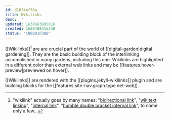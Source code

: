 ```yaml
---
id: d1634ef36a
title: Wikilinks
desc: ''
updated: 1630683895016
created: 1620408415248
status: "\U0001F38B"
---
```


\[\[Wikilinks]][^names] are are crucial part of the world of [[digital-garden|digital gardening]]. They are the basic building block of the interlinking accomplished in many gardens, including this one. Wikilinks are highlighted in a different color than external web links and may be [[features.hover-preview|previewed on hover]].

[^names]: "wikilink" actually goes by many names: "[bidirectional link](https://www.roamtips.com/home/what-are-bi-directional-links-and-tags-in-roam-research#:~:text=Bi%2Ddirectional%20links%20are%20created,K%20(Ctrl%2DK).)", "[wikitext linking](https://tiddlywiki.com/#Linking%20in%20WikiText)", "[internal link](https://help.obsidian.md/How+to/Internal+link)", "[humble double bracket internal link](https://web.archive.org/web/20200128113356/http://takingentrynow.blogspot.com/2018/12/it-needs-wiki-like-superpower.html)", to name only a few...

\[\[Wikilinks]] are rendered with the [[plugins.jekyll-wikilinks]] plugin and are building blocks for the [[features.site-nav.graph.type.net-web]].
